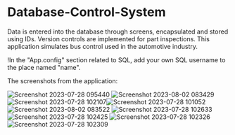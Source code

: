 # Database-Control-System
Data is entered into the database through screens, encapsulated and stored using IDs. Version controls are implemented for part inspections. This application simulates bus control used in the automotive industry.

!In the "App.config" section related to SQL, add your own SQL username to the place named "name".

The screenshots from the application:

![Screenshot 2023-07-28 095440](https://github.com/utku-create/Database-Control-System/assets/93786600/11d46889-2903-43bb-b10d-2cf6834a098c)
![Screenshot 2023-08-02 083429](https://github.com/utku-create/Database-Control-System/assets/93786600/fbc1dc11-cd68-46d9-89a8-4c8c4119294b)
![Screenshot 2023-07-28 102107](https://github.com/utku-create/Database-Control-System/assets/93786600/7bb83a88-ae43-4d63-90cf-cd6b3350c975)![Screenshot 2023-07-28 101052](https://github.com/utku-create/Database-Control-System/assets/93786600/53ca109b-2e78-4c36-a3ea-ca25be7bf63c)
![Screenshot 2023-08-02 083522](https://github.com/utku-create/Database-Control-System/assets/93786600/8294662b-5429-4c21-9854-dc06317e5f42)
![Screenshot 2023-07-28 102633](https://github.com/utku-create/Database-Control-System/assets/93786600/2e50370d-5fb9-4e2f-b66d-088796ae2a74)
![Screenshot 2023-07-28 102425](https://github.com/utku-create/Database-Control-System/assets/93786600/938a9402-b7f5-443b-bcad-632d799f6ba7)
![Screenshot 2023-07-28 102326](https://github.com/utku-create/Database-Control-System/assets/93786600/d391293f-2e53-4609-a9b1-893bfc95ad74)
![Screenshot 2023-07-28 102309](https://github.com/utku-create/Database-Control-System/assets/93786600/fd433c8f-2117-4b05-9d02-ae2d67dae589)

